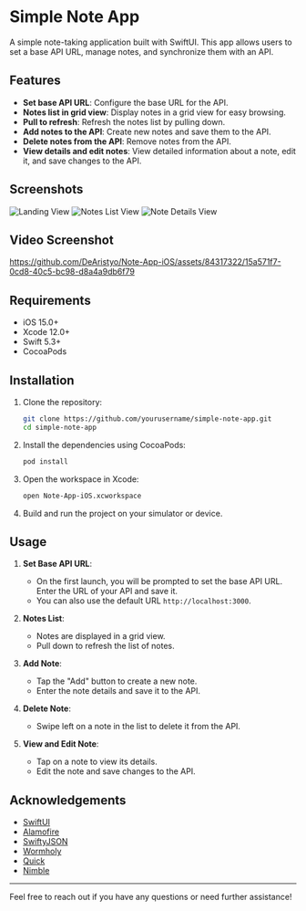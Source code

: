 # Simple Note App

A simple note-taking application built with SwiftUI. This app allows users to set a base API URL, manage notes, and synchronize them with an API.

## Features

- **Set base API URL**: Configure the base URL for the API.
- **Notes list in grid view**: Display notes in a grid view for easy browsing.
- **Pull to refresh**: Refresh the notes list by pulling down.
- **Add notes to the API**: Create new notes and save them to the API.
- **Delete notes from the API**: Remove notes from the API.
- **View details and edit notes**: View detailed information about a note, edit it, and save changes to the API.

## Screenshots

![Landing View](https://github.com/DeAristyo/Note-App-iOS/assets/84317322/ebe93cd3-093e-462e-b0dd-e4285fb08a1b)
![Notes List View](https://github.com/DeAristyo/Note-App-iOS/assets/84317322/f287fb26-06e4-417d-ae8f-8d0dcbe46072)
![Note Details View](https://github.com/DeAristyo/Note-App-iOS/assets/84317322/8802bbe5-2184-4dd7-b508-62e018357fe6)

## Video Screenshot

https://github.com/DeAristyo/Note-App-iOS/assets/84317322/15a571f7-0cd8-40c5-bc98-d8a4a9db6f79


## Requirements

- iOS 15.0+
- Xcode 12.0+
- Swift 5.3+
- CocoaPods

## Installation

1. Clone the repository:

    ```bash
    git clone https://github.com/yourusername/simple-note-app.git
    cd simple-note-app
    ```

2. Install the dependencies using CocoaPods:

    ```bash
    pod install
    ```

3. Open the workspace in Xcode:

    ```bash
    open Note-App-iOS.xcworkspace
    ```

4. Build and run the project on your simulator or device.

## Usage

1. **Set Base API URL**:
    - On the first launch, you will be prompted to set the base API URL. Enter the URL of your API and save it.
    - You can also use the default URL `http://localhost:3000`.

2. **Notes List**:
    - Notes are displayed in a grid view.
    - Pull down to refresh the list of notes.

3. **Add Note**:
    - Tap the "Add" button to create a new note.
    - Enter the note details and save it to the API.

4. **Delete Note**:
    - Swipe left on a note in the list to delete it from the API.

5. **View and Edit Note**:
    - Tap on a note to view its details.
    - Edit the note and save changes to the API.

## Acknowledgements

- [SwiftUI](https://developer.apple.com/documentation/swiftui)
- [Alamofire](https://github.com/Alamofire/Alamofire)
- [SwiftyJSON](https://github.com/SwiftyJSON/SwiftyJSON)
- [Wormholy](https://github.com/pmusolino/Wormholy)
- [Quick](https://github.com/Quick/Quick)
- [Nimble](https://github.com/Quick/Nimble)

---

Feel free to reach out if you have any questions or need further assistance!
